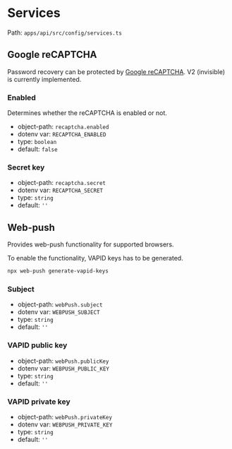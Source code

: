# Services

Path: `apps/api/src/config/services.ts`

## Google reCAPTCHA

Password recovery can be protected by [Google reCAPTCHA](https://developers.google.com/recaptcha/intro). V2 (invisible) is currently implemented.

### Enabled

Determines whether the reCAPTCHA is enabled or not.

* object-path: `recaptcha.enabled`
* dotenv var: `RECAPTCHA_ENABLED`
* type: `boolean`
* default: `false`

### Secret key

* object-path: `recaptcha.secret`
* dotenv var: `RECAPTCHA_SECRET`
* type: `string`
* default: `''`

## Web-push

Provides web-push functionality for supported browsers.

To enable the functionality, VAPID keys has to be generated.

```sh
npx web-push generate-vapid-keys
```

### Subject

* object-path: `webPush.subject`
* dotenv var: `WEBPUSH_SUBJECT`
* type: `string`
* default: `''`

### VAPID public key

* object-path: `webPush.publicKey`
* dotenv var: `WEBPUSH_PUBLIC_KEY`
* type: `string`
* default: `''`

### VAPID private key

* object-path: `webPush.privateKey`
* dotenv var: `WEBPUSH_PRIVATE_KEY`
* type: `string`
* default: `''`
